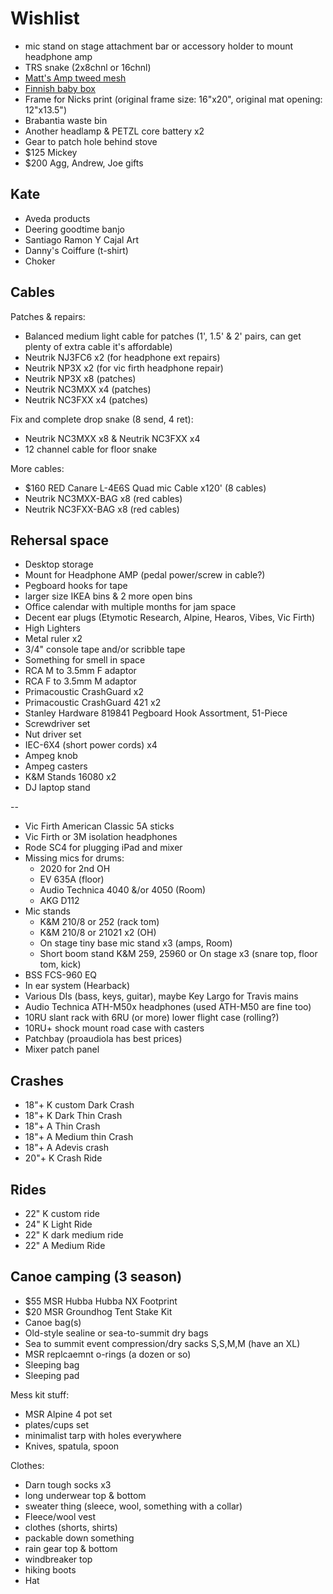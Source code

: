# Wishlist

- mic stand on stage attachment bar or accessory holder to mount headphone amp
- TRS snake (2x8chnl or 16chnl)
- [Matt's Amp tweed mesh](https://nextgenguitars.ca/categories/cab-case-parts/grill-cloth-piping.html)
- [Finnish baby box](https://www.finnishbabybox.com/en/)
- Frame for Nicks print (original frame size: 16"x20", original mat opening: 12"x13.5")
- Brabantia waste bin
- Another headlamp & PETZL core battery x2
- Gear to patch hole behind stove
- $125 Mickey
- $200 Agg, Andrew, Joe gifts

## Kate

- Aveda products
- Deering goodtime banjo
- Santiago Ramon Y Cajal Art
- Danny's Coiffure (t-shirt)
- Choker

## Cables

Patches & repairs:

- Balanced medium light cable for patches (1', 1.5' & 2' pairs, can get plenty of extra cable it's affordable)
- Neutrik NJ3FC6 x2 (for headphone ext repairs)
- Neutrik NP3X x2 (for vic firth headphone repair)
- Neutrik NP3X x8 (patches)
- Neutrik NC3MXX x4 (patches)
- Neutrik NC3FXX x4 (patches)

Fix and complete drop snake (8 send, 4 ret):

- Neutrik NC3MXX x8 & Neutrik NC3FXX x4
- 12 channel cable for floor snake

More cables:

- $160 RED Canare L-4E6S Quad mic Cable x120' (8 cables)
- Neutrik NC3MXX-BAG x8 (red cables)
- Neutrik NC3FXX-BAG x8 (red cables)

## Rehersal space

- Desktop storage
- Mount for Headphone AMP (pedal power/screw in cable?)
- Pegboard hooks for tape
- larger size IKEA bins & 2 more open bins
- Office calendar with multiple months for jam space
- Decent ear plugs (Etymotic Research, Alpine, Hearos, Vibes, Vic Firth)
- High Lighters
- Metal ruler x2
- 3/4" console tape and/or scribble tape
- Something for smell in space
- RCA M to 3.5mm F adaptor
- RCA F to 3.5mm M adaptor
- Primacoustic CrashGuard x2
- Primacoustic CrashGuard 421 x2
- Stanley Hardware 819841 Pegboard Hook Assortment, 51-Piece
- Screwdriver set
- Nut driver set
- IEC-6X4 (short power cords) x4
- Ampeg knob
- Ampeg casters
- K&M Stands 16080 x2
- DJ laptop stand

--

- Vic Firth American Classic 5A sticks
- Vic Firth or 3M isolation headphones
- Rode SC4 for plugging iPad and mixer
- Missing mics for drums:
  - 2020 for 2nd OH
  - EV 635A (floor)
  - Audio Technica 4040 &/or 4050 (Room)
  - AKG D112
- Mic stands
  - K&M 210/8 or 252 (rack tom)
  - K&M 210/8 or 21021 x2 (OH)
  - On stage tiny base mic stand x3 (amps, Room)
  - Short boom stand K&M 259, 25960 or On stage x3 (snare top, floor tom, kick)
- BSS FCS-960 EQ
- In ear system (Hearback)
- Various DIs (bass, keys, guitar), maybe Key Largo for Travis mains
- Audio Technica ATH-M50x headphones (used ATH-M50 are fine too)
- 10RU slant rack with 6RU (or more) lower flight case (rolling?)
- 10RU+ shock mount road case with casters
- Patchbay (proaudiola has best prices)
- Mixer patch panel

## Crashes

- 18"+ K custom Dark Crash
- 18"+ K Dark Thin Crash
- 18"+ A Thin Crash
- 18"+ A Medium thin Crash
- 18"+ A Adevis crash
- 20"+ K Crash Ride

## Rides

- 22" K custom ride
- 24" K Light Ride
- 22" K dark medium ride
- 22" A Medium Ride

## Canoe camping (3 season)

- $55 MSR Hubba Hubba NX Footprint
- $20 MSR Groundhog Tent Stake Kit
- Canoe bag(s)
- Old-style sealine or sea-to-summit dry bags
- Sea to summit event compression/dry sacks S,S,M,M (have an XL)
- MSR replcaemnt o-rings (a dozen or so)
- Sleeping bag
- Sleeping pad

Mess kit stuff:

- MSR Alpine 4 pot set
- plates/cups set
- minimalist tarp with holes everywhere
- Knives, spatula, spoon

Clothes:

- Darn tough socks x3
- long underwear top & bottom
- sweater thing (sleece, wool, something with a collar)
- Fleece/wool vest
- clothes (shorts, shirts)
- packable down something
- rain gear top & bottom
- windbreaker top
- hiking boots
- Hat

